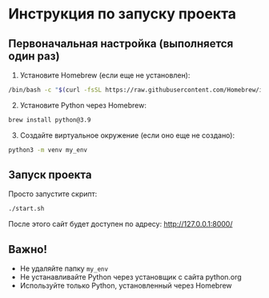 # Инструкция по запуску проекта

## Первоначальная настройка (выполняется один раз)

1. Установите Homebrew (если еще не установлен):
```bash
/bin/bash -c "$(curl -fsSL https://raw.githubusercontent.com/Homebrew/install/HEAD/install.sh)"
```

2. Установите Python через Homebrew:
```bash
brew install python@3.9
```

3. Создайте виртуальное окружение (если оно еще не создано):
```bash
python3 -m venv my_env
```

## Запуск проекта

Просто запустите скрипт:
```bash
./start.sh
```

После этого сайт будет доступен по адресу: http://127.0.0.1:8000/

## Важно!
- Не удаляйте папку `my_env`
- Не устанавливайте Python через установщик с сайта python.org
- Используйте только Python, установленный через Homebrew
